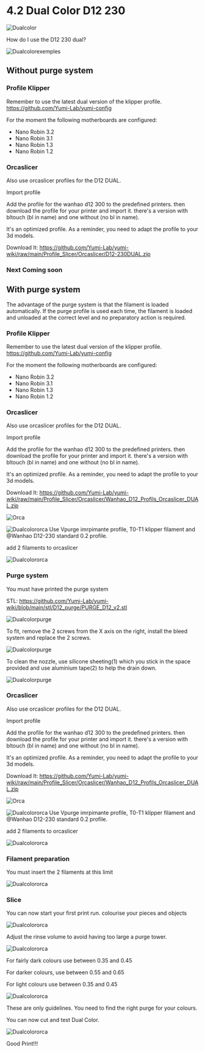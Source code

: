 # 4.2 Dual Color D12 230

![Dualcolor](/img/KlipperSmartPad/DualColorD12/D12dual.png)

How do I use the D12 230 dual?

![Dualcolorexemples](/img/KlipperSmartPad/DualColorD12/dualexemples001.jpg)

## Without purge system

### Profile Klipper

Remember to use the latest dual version of the klipper profile.
https://github.com/Yumi-Lab/yumi-config

For the moment the following motherboards are configured:

- Nano Robin 3.2
- Nano Robin 3.1
- Nano Robin 1.3
- Nano Robin 1.2

### Orcaslicer

Also use orcaslicer profiles for the D12 DUAL.

Import profile

Add the profile for the wanhao d12 300 to the predefined printers. then download the profile for your printer and import it. there's a version with bltouch (bl in name) and one without (no bl in name).

It's an optimized profile. As a reminder, you need to adapt the profile to your 3d models.

Download It: https://github.com/Yumi-Lab/yumi-wiki/raw/main/Profile_Slicer/Orcaslicer/D12-230DUAL.zip

### Next Coming soon

## With purge system


The advantage of the purge system is that the filament is loaded automatically. If the purge profile is used each time, the filament is loaded and unloaded at the correct level and no preparatory action is required.

### Profile Klipper

Remember to use the latest dual version of the klipper profile.
https://github.com/Yumi-Lab/yumi-config

For the moment the following motherboards are configured:

- Nano Robin 3.2
- Nano Robin 3.1
- Nano Robin 1.3
- Nano Robin 1.2

### Orcaslicer

Also use orcaslicer profiles for the D12 DUAL.

Import profile

Add the profile for the wanhao d12 300 to the predefined printers. then download the profile for your printer and import it. there's a version with bltouch (bl in name) and one without (no bl in name).

It's an optimized profile. As a reminder, you need to adapt the profile to your 3d models.

Download It: https://github.com/Yumi-Lab/yumi-wiki/raw/main/Profile_Slicer/Orcaslicer/Wanhao_D12_Profils_Orcaslicer_DUAL.zip

![Orca](/img/KlipperSmartPad/Orcaslicer/Orcaslicer002.png)


![Dualcolororca](/img/KlipperSmartPad/DualColorD12/profildualorcaslicer001.png)
Use Vpurge imrpimante profile, T0-T1 klipper filament and @Wanhao D12-230 standard 0.2 profile.

add 2 filaments to orcaslicer

![Dualcolororca](/img/KlipperSmartPad/DualColorD12/profildualorcaslicer002.png)

### Purge system


You must have printed the purge system

STL: https://github.com/Yumi-Lab/yumi-wiki/blob/main/stl/D12_purge/PURGE_D12_v2.stl

![Dualcolorpurge](/img/KlipperSmartPad/DualColorD12/purge001.jpg)

To fit, remove the 2 screws from the X axis on the right, install the bleed system and replace the 2 screws.

![Dualcolorpurge](/img/KlipperSmartPad/DualColorD12/purge001screws.png)



To clean the nozzle, use silicone sheeting(1) which you stick in the space provided and use aluminium tape(2) to help the drain down.

![Dualcolorpurge](/img/KlipperSmartPad/DualColorD12/purge001tapesili.png)



### Orcaslicer

Also use orcaslicer profiles for the D12 DUAL.

Import profile

Add the profile for the wanhao d12 300 to the predefined printers. then download the profile for your printer and import it. there's a version with bltouch (bl in name) and one without (no bl in name).

It's an optimized profile. As a reminder, you need to adapt the profile to your 3d models.

Download It: https://github.com/Yumi-Lab/yumi-wiki/raw/main/Profile_Slicer/Orcaslicer/Wanhao_D12_Profils_Orcaslicer_DUAL.zip

![Orca](/img/KlipperSmartPad/Orcaslicer/Orcaslicer002.png)


![Dualcolororca](/img/KlipperSmartPad/DualColorD12/profildualorcaslicer001.png)
Use Vpurge imrpimante profile, T0-T1 klipper filament and @Wanhao D12-230 standard 0.2 profile.

add 2 filaments to orcaslicer

![Dualcolororca](/img/KlipperSmartPad/DualColorD12/profildualorcaslicer002.png)

### Filament preparation

You must insert the 2 filaments at this limit

![Dualcolororca](/img/KlipperSmartPad/DualColorD12/dualprepafilament001.png)


### Slice

You can now start your first print run. colourise your pieces and objects

![Dualcolororca](/img/KlipperSmartPad/DualColorD12/slice001.png)


Adjust the rinse volume to avoid having too large a purge tower.

![Dualcolororca](/img/KlipperSmartPad/DualColorD12/profildualorcaslicer003.png)


For fairly dark colours use between 0.35 and 0.45

For darker colours, use between 0.55 and 0.65

For light colours use between 0.35 and 0.45

![Dualcolororca](/img/KlipperSmartPad/DualColorD12/profildualorcaslicer004.png)

These are only guidelines. You need to find the right purge for your colours.

You can now cut and test Dual Color.

![Dualcolororca](/img/KlipperSmartPad/DualColorD12/slice002.png)

Good Print!!!
